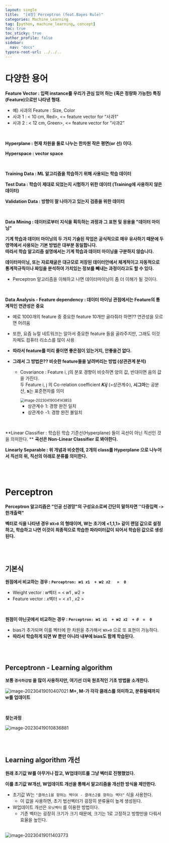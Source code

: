 ```yaml
---
layout: single
title:  "[4장] Perceptron (feat.Bayes Rule)"
categories: Machine_Learning
tag: [python, machine_learning, concept]
toc: true
toc_sticky: true
author_profile: false
sidebar:
  nav: "docs"
typora-root-url: ../../..
---
```




# 다양한 용어

**Feature Vector : 입력 instance를 우리가 관심 있어 하는 (혹은 정량화 가능한) 특징(Feature)으로만 나타낸 형태.**

* 예) 사과의 Feature : Size, Color
* 사과 1 : < 10 cm, Red>,  <= feature vector for “사과1”
* 사과 2 : < 12 cm, Green>,  <= feature vector for “사과2”

<br>

**Hyperplane : 현재 차원을 둘로 나누는 한차원 작은 평면(or 선) 이다.**

**Hyperspace : vector space**

<br>

**Training Data :  ML 알고리즘을 학습하기 위해 사용되는 학습 데이터**

**Test Data : 학습이 제대로 되었는지 시험하기 위한 데이터 (Training에 사용하지 않은 데이터)**

**Validation Data : 방향이 잘 나아가고 있는지 검증을 위한 데이터**

<br>

**Data Mining : 데이터로부터 지식을 획득하는 과정과 그 표현 및 응용을 "데이터 마이닝"**   

**기계 학습과 데이터 마이닝의 두 가지 기술된 작업은 공식적으로 매우 유사하기 때문에 두 영역에서 사용되는 기본 방법은 대부분 동일합니다.   
따라서 학습 알고리즘 설명에서는 기계 학습과 데이터 마이닝을 구분하지 않습니다.**

**데이터마이닝, 또는 자료채굴은 대규모로 저장된 데이터안에서 체계적이고 자동적으로 통계적규칙이나 짜임을 분석하여 가치있는 정보를 빼내는 과정이라고도 할 수 있다.**

* Perceptron 알고리즘을 이해하고 나면 데이터마이닝이 좀 더 이해가 될 것이다.

<br>

**Data Analysis - Feature dependency : 데이터 마이닝 관점에서는 Feature의 통계적인 연관성은 중요**

* 예로 1000개의 feature 중 중요한 feature 10개만 골라줘라 하면?? 연관성을 모르면 어려움

* 또한, 요즘 뉴럴 네트워크는 알아서 중요한 feature 들을 골라주지만, 그래도 이것 자체도 컴퓨터 리소스를 많이 사용

* **따라서 feature를 미리 줄이면 좋은점이 있는거지, 안좋을건 없다.**

* **그래서 그 방법은?? 비슷한 feature들을 날려버리는 방법 (상관관계 분석)**

  * Covariance : Feature i, j의 분포 경향이 비슷하면 양의 값, 반대이면 음의 값을 가진다.  
    두 Feature i, j 의 Co-relation coefficient 𝑲𝒊𝒋 (=상관계수), **시그마**는 공분산, **s**는 표준편차를 의미

    <img src="/images/2023-04-05 [4장] Perceptron (feat.Bayes Rule)/image-20230419004143853.png" alt="image-20230419004143853" style="zoom:80%;" /> 

    * 상관계수 1: 경향 완전 일치
    * 상관계수 -1: 경향 완전 불일치

<br>

**Linear Classifier : 학습된 학습 기준선(Hyperplane) 들이 곡선이 아닌 직선인 것을 의미한다.  **
**곡선은 Non-Linear Classifier 로 봐야한다.**

**Linearly Separable : 위 개념과 비슷한데, 2개의 class를 Hyperplane 으로 나누어서 직선의 위, 직선의 아래로 분류를 의미한다.**

<br><br>

# Perceptron

**Perceptron 알고리즘은 "인공 신경망"의 구성요소로써 간단히 말하자면 ''다중입력 -> 한개출력"**

**벡터로 식을 나타낸 경우 `WX=0` 의 형태이며, W는 초기에 <1,1,1> 같이 랜덤 값으로 설정하고, 학습하고 나면 이것이 최종적으로 학습한 파라미터값이 되어서 학습된 값으로 생성된다.**

<br><br>

## 기본식

**원점에서 비교하는 경우 : `Perceptron: 𝑤1 𝑥1  + 𝑤2 𝑥2   =  0`**

* Weight vector : 𝑤벡터  = <  𝑤1 , 𝑤2   > 
* Feature vector : 𝑥벡터  = <  𝑥1 , 𝑥2   >

<br>

**원점이 아닌곳에서 비교하는 경우 : `Perceptron: 𝑤1 𝑥1  + 𝑤2 𝑥2  + 𝜃  =  0 `**

* bias가 추가되며 이를 벡터에 한 차원을 추가해서 `WX=0` 으로 또 표현이 가능하다.
* **따라서 학습하게 되면 W 뿐만 아니라 내부에 bias도 함께 학습된다.**

<br><br>

## Perceptronn - Learning algorithm

**보통 `경사하강법` 을 많이 사용하지만, 여기선 더욱 원초적인 기초 방법을 소개한다.**

<img src="/images/2023-04-05 [4장] Perceptron (feat.Bayes Rule)/image-20230419010407021.png" alt="image-20230419010407021"  />  **M+, M-가 각각 클래스를 의미하고, 분류될때까지 w를 업데이트**

<br>

**찾는과정**

<img src="/images/2023-04-05 [4장] Perceptron (feat.Bayes Rule)/image-20230419010836881.png" alt="image-20230419010836881"  />

<br><br>

## Learning algorithm 개선

**원래 초기값 W를 아무거나 잡고, W업데이트를 그냥 벡터로 진행했었다.**

**이를 초기값 W개선, W업데이트 개선을 통해서 알고리즘을 개선한 방식을 제안한다.**

* 초기값 W는 `"클래스1을 향하는 벡터X - 클래스2를 향하는 벡터"` 식을 사용한다.
  * 이 값을 사용하면, 초기 법선벡터가 굉장히 분류율이 높게 생성된다.
* W업데이트 개선은 `유닛벡터` 를 이용한 방법이다.
  * 기존 벡터는 굉장히 크기가 크기 때문에, 크기는 1로 고정하고 방향만을 다뤄서 효율을 높인다.

<br>

<img src="/images/2023-04-05 [4장] Perceptron (feat.Bayes Rule)/image-20230419011403773.png" alt="image-20230419011403773"  />

